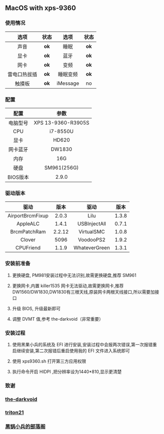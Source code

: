## MacOS with xps-9360

### 使用情况
 
| 选项 | 状态 | 选项 | 状态 
| :---: | :---: | :---:| :---: |
声音| **ok** |睡眠| **ok** |
显卡| **ok** |蓝牙| **ok** |
网卡| **ok** |变频| **ok** |
雷电口热拔插| **ok** |睡眠变频| **ok** |
触摸板| **ok** |iMessage| no |

### 配置
|配置|参数
|:---:|:---:|
电脑型号 | XPS 13-9360-R3905S
CPU | i7-8550U
显卡 | HD620
网卡蓝牙 | DW1830
内存 | 16G
硬盘 | SM961(256G)
BIOS版本 | 2.9.0

### 驱动版本

驱动|版本|驱动|版本
:---:|:---:|:---:|:---:
AirportBrcmFixup|2.0.3|Lilu|1.3.8
AppleALC|1.4.1|USBInjectAll|0.7.1
BrcmPatchRam|2.2.12|VirtualSMC|1.0.8
Clover|5096|VoodooPS2|1.9.2
CPUFriend|1.1.9|WhateverGreen|1.3.1

### 安装前准备

1. 更换硬盘, PM981安装过程中无法识别,故需更换硬盘,推荐 SM961

2. 更换网卡,内置 killer1535 网卡无法驱动,故需更换网卡,推荐 DW1560/DW1830,DW1830有三根天线,原装网卡两根天线接口,所以需要加接口

3. 升级 BIOS, 升级最新即可

4. 调整 DVMT 值,参考 the-darkvoid（非常重要）

### 安装过程

1. 使用黑果小兵的系统及 EFI 进行安装,安装过程中会报两次错误,第一次报错重启继续安装,第二次报错后重启使用我的 EFI 文件进入系统即可

2. 使用 xps9360.sh 打开第三方应用权限

3. 执行命令开启 HIDPI ,把分辨率设为1440*810,显示更清楚

### 致谢

### [the-darkvoid](https://github.com/the-darkvoid/XPS9360-macOS)

### [triton21](http://bbs.pcbeta.com/forum.php?mod=viewthread&tid=1769152&highlight=hidpi)

### [黑锅小兵的部落阁](https://blog.daliansky.net/about/)

